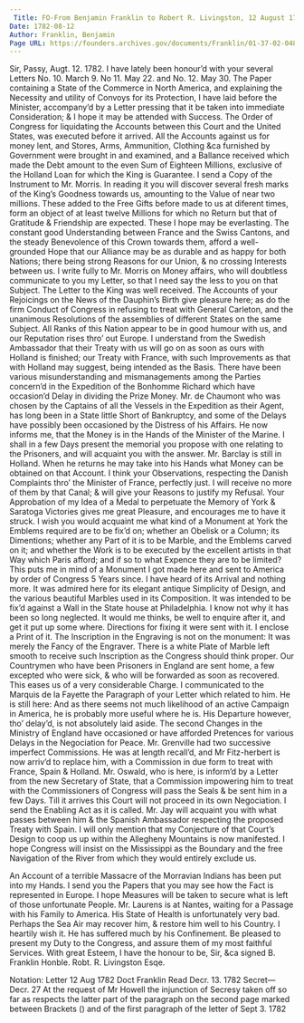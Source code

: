 ```yaml
---
 Title: FO-From Benjamin Franklin to Robert R. Livingston, 12 August 1782
Date: 1782-08-12
Author: Franklin, Benjamin
Page URL: https://founders.archives.gov/documents/Franklin/01-37-02-0480
---
```


Sir,
Passy, Augt. 12. 1782.
I have lately been honour’d with your several Letters No. 10. March 9. No 11. May 22. and No. 12. May 30.
The Paper containing a State of the Commerce in North America, and explaining the Necessity and utility of Convoys for its Protection, I have laid before the Minister, accompany’d by a Letter pressing that it be taken into immediate Consideration; & I hope it may be attended with Success.
The Order of Congress for liquidating the Accounts between this Court and the United States, was executed before it arrived. All the Accounts against us for money lent, and Stores, Arms, Ammunition, Clothing &ca furnished by Government were brought in and examined, and a Ballance received which made the Debt amount to the even Sum of Eighteen Millions, exclusive of the Holland Loan for which the King is Guarantee. I send a Copy of the Instrument to Mr. Morris. In reading it you will discover several fresh marks of the King’s Goodness towards us, amounting to the Value of near two millions. These added to the Free Gifts before made to us at diferent times, form an object of at least twelve Millions for which no Return but that of Gratitude & Friendship are expected. These I hope may be everlasting. The constant good Understanding between France and the Swiss Cantons, and the steady Benevolence of this Crown towards them, afford a well-grounded Hope that our Alliance may be as durable and as happy for both Nations; there being strong Reasons for our Union, & no crossing Interests between us. I write fully to Mr. Morris on Money affairs, who will doubtless communicate to you my Letter, so that I need say the less to you on that Subject.
The Letter to the King was well received. The Accounts of your Rejoicings on the News of the Dauphin’s Birth give pleasure here; as do the firm Conduct of Congress in refusing to treat with General Carleton, and the unanimous Resolutions of the assemblies of different States on the same Subject. All Ranks of this Nation appear to be in good humour with us, and our Reputation rises thro’ out Europe. I understand from the Swedish Ambassador that their Treaty with us will go on as soon as ours with Holland is finished; our Treaty with France, with such Improvements as that with Holland may suggest, being intended as the Basis.
There have been various misunderstanding and mismanagements among the Parties concern’d in the Expedition of the Bonhomme Richard which have occasion’d Delay in dividing the Prize Money. Mr. de Chaumont who was chosen by the Captains of all the Vessels in the Expedition as their Agent, has long been in a State little Short of Bankruptcy, and some of the Delays have possibly been occasioned by the Distress of his Affairs. He now informs me, that the Money is in the Hands of the Minister of the Marine. I shall in a few Days present the memorial you propose with one relating to the Prisoners, and will acquaint you with the answer. Mr. Barclay is still in Holland. When he returns he may take into his Hands what Money can be obtained on that Account.
I think your Observations, respecting the Danish Complaints thro’ the Minister of France, perfectly just. I will receive no more of them by that Canal; & will give your Reasons to justify my Refusal.
Your Approbation of my Idea of a Medal to perpetuate the Memory of York & Saratoga Victories gives me great Pleasure, and encourages me to have it struck. I wish you would acquaint me what kind of a Monument at York the Emblems required are to be fix’d on; whether an Obelisk or a Column; its Dimentions; whether any Part of it is to be Marble, and the Emblems carved on it; and whether the Work is to be executed by the excellent artists in that Way which Paris afford; and if so to what Expence they are to be limited? This puts me in mind of a Monument I got made here and sent to America by order of Congress 5 Years since. I have heard of its Arrival and nothing more. It was admired here for its elegant antique Simplicity of Design, and the various beautiful Marbles used in its Composition. It was intended to be fix’d against a Wall in the State house at Philadelphia. I know not why it has been so long neglected. It would me thinks, be well to enquire after it, and get it put up some where. Directions for fixing it were sent with it. I enclose a Print of it. The Inscription in the Engraving is not on the monument: It was merely the Fancy of the Engraver. There is a white Plate of Marble left smooth to receive such Inscription as the Congress should think proper.
Our Countrymen who have been Prisoners in England are sent home, a few excepted who were sick, & who will be forwarded as soon as recovered. This eases us of a very considerable Charge.
I communicated to the Marquis de la Fayette the Paragraph of your Letter which related to him. He is still here: And as there seems not much likelihood of an active Campaign in America, he is probably more useful where he is. His Departure however, tho’ delay’d, is not absolutely laid aside.
The second Changes in the Ministry of England have occasioned or have afforded Pretences for various Delays in the Negociation for Peace. Mr. Grenville had two successive imperfect Commissions. He was at length recall’d, and Mr Fitz-herbert is now arriv’d to replace him, with a Commission in due form to treat with France, Spain & Holland. Mr. Oswald, who is here, is inform’d by a Letter from the new Secretary of State, that a Commission impowering him to treat with the Commissioners of Congress will pass the Seals & be sent him in a few Days. Till it arrives this Court will not proceed in its own Negociation. I send the Enabling Act as it is called. Mr. Jay will acquaint you with what passes between him & the Spanish Ambassador respecting the proposed Treaty with Spain. I will only mention that my Conjecture of that Court’s Design to coop us up within the Allegheny Mountains is now manifested. I hope Congress will insist on the Mississippi as the Boundary and the free Navigation of the River from which they would entirely exclude us.

An Account of a terrible Massacre of the Morravian Indians has been put into my Hands. I send you the Papers that you may see how the Fact is represented in Europe. I hope Measures will be taken to secure what is left of those unfortunate People.
Mr. Laurens is at Nantes, waiting for a Passage with his Family to America. His State of Health is unfortunately very bad. Perhaps the Sea Air may recover him, & restore him well to his Country. I heartily wish it. He has suffered much by his Confinement.
Be pleased to present my Duty to the Congress, and assure them of my most faithful Services.
With great Esteem, I have the honour to be, Sir, &ca signed
B. Franklin
Honble. Robt. R. Livingston Esqe.
 
Notation: Letter 12 Aug 1782 Doct Franklin Read Decr. 13. 1782 Secret— Decr. 27 At the request of Mr Howell the injunction of Secresy taken off so far as respects the latter part of the paragraph on the second page marked between Brackets () and of the first paragraph of the letter of Sept 3. 1782

